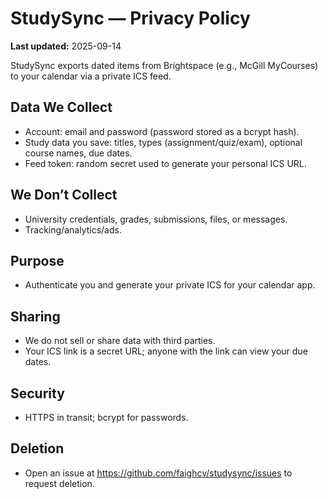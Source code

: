 # StudySync — Privacy Policy
**Last updated:** 2025-09-14

StudySync exports dated items from Brightspace (e.g., McGill MyCourses) to your calendar via a private ICS feed.

## Data We Collect
- Account: email and password (password stored as a bcrypt hash).
- Study data you save: titles, types (assignment/quiz/exam), optional course names, due dates.
- Feed token: random secret used to generate your personal ICS URL.

## We Don’t Collect
- University credentials, grades, submissions, files, or messages.
- Tracking/analytics/ads.

## Purpose
- Authenticate you and generate your private ICS for your calendar app.

## Sharing
- We do not sell or share data with third parties.
- Your ICS link is a secret URL; anyone with the link can view your due dates.

## Security
- HTTPS in transit; bcrypt for passwords.

## Deletion
- Open an issue at https://github.com/faighcv/studysync/issues to request deletion.
